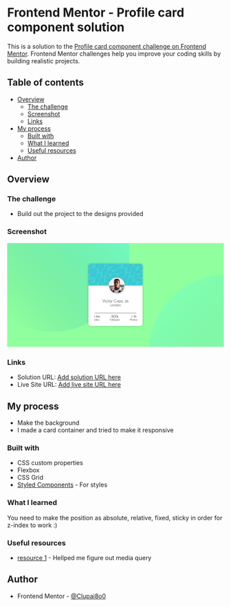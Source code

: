 # Frontend Mentor - Profile card component solution

This is a solution to the [Profile card component challenge on Frontend Mentor](https://www.frontendmentor.io/challenges/profile-card-component-cfArpWshJ). Frontend Mentor challenges help you improve your coding skills by building realistic projects. 

## Table of contents

- [Overview](#overview)
  - [The challenge](#the-challenge)
  - [Screenshot](#screenshot)
  - [Links](#links)
- [My process](#my-process)
  - [Built with](#built-with)
  - [What I learned](#what-i-learned)
  - [Useful resources](#useful-resources)
- [Author](#author)

## Overview

### The challenge

- Build out the project to the designs provided

### Screenshot

![](./screenshot.png)

### Links

- Solution URL: [Add solution URL here](https://your-solution-url.com)
- Live Site URL: [Add live site URL here](https://your-live-site-url.com)

## My process
- Make the background
- I made a card container and tried to make it responsive

### Built with

- CSS custom properties
- Flexbox
- CSS Grid
- [Styled Components](https://tachyons.io/) - For styles

### What I learned

You need to make the position as absolute, relative, fixed, sticky in order for z-index to work :)

### Useful resources

- [resource 1](https://gist.github.com/bartholomej/8415655) - Hellped me figure out media query

## Author

- Frontend Mentor - [@Clupai8o0](https://www.frontendmentor.io/profile/Clupai8o0)
